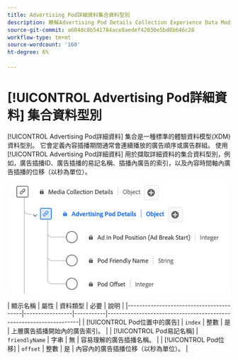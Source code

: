 ```yaml
---
title: Advertising Pod詳細資料集合資料型別
description: 瞭解Advertising Pod Details Collection Experience Data Model (XDM)資料型別。
source-git-commit: a604dc8b541784ace8aedef42030e5bd8b646c28
workflow-type: tm+mt
source-wordcount: '160'
ht-degree: 6%

---
```


# [!UICONTROL Advertising Pod詳細資料] 集合資料型別

[!UICONTROL Advertising Pod詳細資料] 集合是一種標準的體驗資料模型(XDM)資料型別。 它會定義內容插播期間通常會連續播放的廣告順序或廣告群組。 使用 [!UICONTROL Advertising Pod詳細資料] 用於擷取詳細資料的集合資料型別，例如，廣告插播ID、廣告插播的易記名稱、插播內廣告的索引，以及內容時間軸內廣告插播的位移（以秒為單位）。

![Advertising Pod詳細資訊收集資料型別的圖表。](../images/data-types/advertising-pod-details-collection.png)

| 顯示名稱 | 屬性 | 資料類型 | 必要 | 說明 |
|-----------------------------------------|-----------------|-----------|--------------------------------------------------------------------|
| [!UICONTROL Pod位置中的廣告] | `index` | 整數 | 是 | 上層廣告插播開始內的廣告索引。 |
| [!UICONTROL Pod易記名稱] | `friendlyName` | 字串 | 無 | 容易理解的廣告插播名稱。 |
| [!UICONTROL Pod位移] | `offset` | 整數 | 是 | 內容內的廣告插播位移（以秒為單位）。 |
